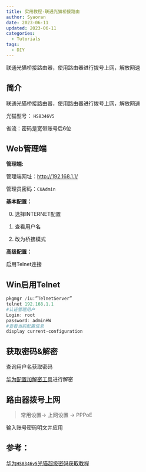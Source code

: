 ```yaml
---
title: 实用教程-联通光猫桥接路由
author: Syaoran
date: 2023-06-11
updated: 2023-06-11
categories: 
  - Tutorials
tags: 
  - DIY
---
```






联通光猫桥接路由器，使用路由器进行拨号上网，解放网速

<!-- more-->

## 简介

联通光猫桥接路由器，使用路由器进行拨号上网，解放网速

光猫型号： `HS8346V5`

省流：密码是宽带账号后6位



## Web管理端

**管理端:** 

管理端网址：http://192.168.1.1/

管理员密码：`CUAdmin`

**基本配置：**

0. 选择INTERNET配置

1. 查看用户名 

2. 改为桥接模式

**高级配置：**

启用Telnet连接



## Win启用Telnet

```powershell
pkgmgr /iu:”TelnetServer”
telnet 192.168.1.1
#认证管理用户
Login: root
password: adminHW
#查看当前配置信息
display current-configuration
```



## 获取密码&解密

查询用户名获取密码

[华为配置加解密工具](https://www.luojiasan.com/wp-content/uploads/2022/04/%E5%8D%8E%E4%B8%BA%E9%85%8D%E7%BD%AE%E5%8A%A0%E8%A7%A3%E5%AF%86%E5%B7%A5%E5%85%B7.zip)进行解密



## 路由器拨号上网

> 常用设置-> 上网设置 -> PPPoE
>

输入账号密码明文并应用





## 参考：

[华为`HS8346v5`光猫超级密码获取教程](https://www.luojiasan.com/category/computer/1237.html )
